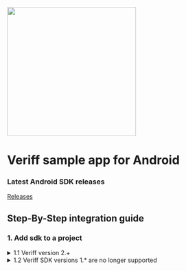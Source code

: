 <img src="https://github.com/Veriff/android-sample-app/blob/master/veriff-logo.png" width="300">

# Veriff sample app for Android

### Latest Android SDK releases

[Releases](https://github.com/Veriff/android-sample-app/blob/master/RELEASES.MD)

## Step-By-Step integration guide

### 1. Add sdk to a project

<details><summary>1.1 Veriff version 2.+</summary>
  1.1.1 Add two new maven repository destination under the root build.gradle repositories tag in allprojects bracket. It should contain the following two maven repositories:

  ``` java
    allprojects {
        repositories {
            maven { url "http://dl.bintray.com/argo/sdk" } //probity
            maven { url "https://cdn.veriff.me/android/" } //veriff
            google()
            jcenter()

        }
    }
  ```


    1.1.2 Add two dependency imports in the application build.gradle dependency list:

  ``` java
    implementation 'com.veriff:veriff-library:1.6.8@aar'
    implementation 'io.probity.sdk:collector:1.0.0'
  ```
</details>

<details><summary>1.2 Veriff SDK versions 1.* are no longer supported</summary>
  Veriff SDK versions 1.* are no longer being supported, please integrate version 2.+ instead.

  To integrate Veriff into a new project, then see section [1.1 Veriff version 2.+](1.1-Veriff-version-2.+)
  To upgrade from 1.* to 2.+ refer to section [3. Veriff SDK upgrade to 2.+](3.-Veriff-SDK-upgrade-to-2.+)

## Using the Veriff SDK

### 2. Initializing SDK in project code

The verification process must be launched inside Vendor specific Activity class. The Activity class is aware of the current customer, who is either logged in via the Vendor system or who is identified other way with unique system pass. The Vendor must be able to determine the customer later, if application ends/ or returns. It depends entirely on the Vendor business logic.

Every Veriff SDK session is unique for a client. The session expires after 7 days automatically, but is valid until then. After the verification data is uploaded, the SDK v1.0 does not wait for the final verification result (async). The SDK v1.0 only notifies whether the verification data upload is successful or not.

The verification result is sent to the Vendor server in the background. ( Reference for that is the API Spec document ). Veriff SDK sends callbacks to vendor mobile application via background service, onActivityResult and broadcasts. The most reliable callback method is the background service because it’s usually waken up by the Android system services. All the mentioned ways return the same status codes so the vendor application developer can choose the preferred method and ignore the other ones.

## 2.1. Veriff SDK usage in **Vendor application activity**

2.1.1. In Vendor Activity class - define the result code and initialize the SDK class (required):

```java
Veriff.Builder veriffSDK = new Veriff.Builder(baseUrl, sessionToken);
// If this not specified, then reverts to the default Tallinn image
veriffSDK.launch(MainActivity.this, REQUEST_VERIFF);
```
2.1.2. To get callbacks via the background service then one would have to create a service which  extends **VeriffStatusUpdatesService**. Overwriting the method **onStatusChanged** will enable the developer to listen for different statuses coming from the Veriff SDK
```java
public class VeriffSDKStatusUpdatesService extends VeriffStatusUpdatesService {
   @Override
   protected void onStatusChanged(String sessionToken, int statusCode) {
       if (statusCode == VeriffConstants.STATUS_USER_FINISHED) {
           //user finished whatever he/she was asked to do, there might be other callbacks coming after this one (for example if the images are still being uploaded in the background)
       } else if (statusCode == VeriffConstants.STATUS_ERROR_NO_IDENTIFICATION_METHODS_AVAILABLE) {
           //there are no identifications methods currently available
       } else if (statusCode == VeriffConstants.STATUS_ERROR_SETUP) {
           //issue with the provided vendor data
       } else if (statusCode == VeriffConstants.STATUS_ERROR_UNKNOWN) {
           //unidentified error
       } else if (statusCode == VeriffConstants.STATUS_ERROR_NETWORK) {
           //network unavailable
       } else if (statusCode == VeriffConstants.STATUS_USER_CANCELED) {
           //user closed SDK
       } else if (statusCode == VeriffConstants.STATUS_UNABLE_TO_ACCESS_CAMERA) {
           //we are unable to access phone camera (either access denied or there are no usable cameras)
       } else if (statusCode == VeriffConstants.STATUS_UNABLE_TO_RECORD_AUDIO) {
           //we are unable to access phone microphone
       } else if (statusCode == VeriffConstants.STATUS_SUBMITTED) {
           //SelfID photos were successfully uploaded
       } else if (statusCode == VeriffConstants.STATUS_OUT_OF_BUSINESS_HOURS) {
           //call was made out of business hours, there were no verification specialists to handle the request
       } else if (statusCode == VeriffConstants.STATUS_ERROR_SESSION) {
           //invalid sessionToken was passed to the SDK
       } else if (statusCode == VeriffConstants.STATUS_DONE) {
           //verification specialist declined the session
       } else if (statusCode == VeriffConstants.STATUS_VIDEO_CALL_ENDED) {
           //video call flow was finished
       }
   }
}
```

  After the service is set up then it needs to be declared in the **application manifest**:
```
<!-- Implement Veriff SDK updates service -->
<service android:name=".service.VeriffSDKStatusUpdatesService">
   <intent-filter>
       <action android:name="me.veriff.STATUS_UPDATE" />
   </intent-filter>
</service>
```
2.1.3. For catching the SDK returning status in the activity override onActivityResult in vendor activity that starts the SDK:
```java
@Override
protected void onActivityResult(int requestCode, int resultCode, Intent data) {
   if (requestCode == REQUEST_VERIFF && data != null) {
       int statusCode = data.getIntExtra(VeriffConstants.INTENT_EXTRA_STATUS, Integer.MIN_VALUE);
       String sessionToken = data.getStringExtra(VeriffConstants.INTENT_EXTRA_SESSION_URL);

       if (statusCode == VeriffConstants.STATUS_USER_FINISHED) {
           //user finished whatever he/she was asked to do, there might be other callbacks coming after this one (for example if the images are still being uploaded in the background)
       } else if (statusCode == VeriffConstants.STATUS_ERROR_NO_IDENTIFICATION_METHODS_AVAILABLE) {
           //there are no identifications methods currently available
       } else if (statusCode == VeriffConstants.STATUS_ERROR_SETUP) {
           //issue with the provided vendor data
       } else if (statusCode == VeriffConstants.STATUS_ERROR_UNKNOWN) {
           //unidentified error
       } else if (statusCode == VeriffConstants.STATUS_ERROR_NETWORK) {
           //network unavailable
       } else if (statusCode == VeriffConstants.STATUS_USER_CANCELED) {
           //user closed SDK
       } else if (statusCode == VeriffConstants.STATUS_UNABLE_TO_ACCESS_CAMERA) {
           //we are unable to access phone camera (either access denied or there are no usable cameras)
       } else if (statusCode == VeriffConstants.STATUS_UNABLE_TO_RECORD_AUDIO) {
           //we are unable to access phone microphone
       } else if (statusCode == VeriffConstants.STATUS_SUBMITTED) {
           //SelfID photos were successfully uploaded
       } else if (statusCode == VeriffConstants.STATUS_OUT_OF_BUSINESS_HOURS) {
           //call was made out of business hours, there were no verification specialists to handle the request
       } else if (statusCode == VeriffConstants.STATUS_ERROR_SESSION) {
           //invalid sessionToken was passed to the SDK
       } else if (statusCode == VeriffConstants.STATUS_DONE) {
           //verification specialist declined the session
       }

   }
   super.onActivityResult(requestCode, resultCode, data);
}
```
2.1.4. **BroadcastReceiver** example

Create a BroadcastReceiver which will listen to Veriff SDK broadcasts:
```java
public class VeriffStatusReceiver extends BroadcastReceiver {

   @Override
   public void onReceive(Context context, Intent intent) {
       Bundle extras = intent.getExtras();
       if (extras.containsKey(VeriffConstants.INTENT_EXTRA_STATUS)) {
           String sessionToken = extras.getString(VeriffConstants.INTENT_EXTRA_SESSION_URL);
           int status = extras.getInt(VeriffConstants.INTENT_EXTRA_STATUS);
           if (status == VeriffConstants.STATUS_UNABLE_TO_ACCESS_CAMERA) {
               //Veriff broadcast: camera permission missing
               Toast.makeText(context, "Veriff broadcast: camera or permission missing", Toast.LENGTH_LONG).show();
           } else if (status == VeriffConstants.STATUS_USER_FINISHED) {
               //Veriff broadcast: finished
               Toast.makeText(context, "Veriff broadcast: finished", Toast.LENGTH_LONG).show();
           } else if (status == VeriffConstants.STATUS_USER_CANCELED) {
               //Veriff broadcast: canceled
               Toast.makeText(context, "Veriff broadcast: canceled", Toast.LENGTH_LONG).show();
           } else if (status == VeriffConstants.STATUS_SUBMITTED) {
               //Veriff broadcast: submitted
               Toast.makeText(context, "Veriff broadcast: submitted", Toast.LENGTH_LONG).show();
           } else if (status == VeriffConstants.STATUS_ERROR_SESSION) {
               //Veriff broadcast: session expired
               Toast.makeText(context, "Veriff broadcast: session expired", Toast.LENGTH_LONG).show();
           } else if (status == VeriffConstants.STATUS_ERROR_NETWORK) {
               //Veriff broadcast: network error
               Toast.makeText(context, "Veriff broadcast: network error", Toast.LENGTH_LONG).show();
           } else if (status == VeriffConstants.STATUS_ERROR_SETUP) {
               //Veriff broadcast: setup error
               Toast.makeText(context, "Veriff broadcast: setup error", Toast.LENGTH_LONG).show();
           } else if (status == VeriffConstants.STATUS_ERROR_NO_IDENTIFICATION_METHODS_AVAILABLE) {
               //Veriff broadcast: no ident methods available
               Toast.makeText(context, "Veriff broadcast: no ident methods available", Toast.LENGTH_LONG).show();
           } else if (status == VeriffConstants.STATUS_DONE) {
               //Veriff broadcast: done
               Toast.makeText(context, "Veriff broadcast: done", Toast.LENGTH_LONG).show();
           } else if (status == VeriffConstants.STATUS_ERROR_UNKNOWN) {
               //Veriff broadcast: unknown
               Toast.makeText(context, "Veriff broadcast: unknown", Toast.LENGTH_LONG).show();
           }
       }
   }
}
```
  Update the **Manifest.xml** with the **new BroadcastReceiver** and add a separate permission for it:
```
<!-- Implement you own BroadcastReceiver to track VeriffSDK status, should be protected by "signature" permission -->
<receiver
android:name=".receiver.VeriffStatusReceiver"
android:permission="${applicationId}.VERIFF_STATUS_BROADCAST_PERMISSION">
   <intent-filter>
       <category android:name="${applicationId}" />
       <action android:name="veriff.info.status" />
   </intent-filter>
</receiver>
```

## 2.2. Adding logging

  To turn on logging, you simply add your logging implementation instance(instance of LogAccess class)to the SDK before launching SDK like this:
```java
  Veriff.setLoggingImplementation(<Instance of your logging class>);
  Veriff.Builder veriffSDK = new Veriff.Builder(baseUrl, sessionToken);
  veriffSDK.launch(MainActivity.this, REQUEST_VERIFF);
```

## Upgrading Veriff SDK from 1.* to 2.+

### 3. Veriff SDK upgrade to 2.+

Veriff SDK 2.+ integration has changed significantly since 1.*. There are mayor changes in the SDK distribution where the SDK from now on is distributed via gradle import and many previously required services have been removed and trimmed down.

## 3.1 Remove Veriff SDK required Firebase code

3.1.1 If your application uses Firebase notifications

  Remove Veriff message handling from your Firebase service class and instead you can handle your notification directly
```java
if (!handleVeriffNotifications(remoteMessage)) {
    handleClientApplicationNotifications(remoteMessage);
   }
```

3.1.2 If your application does not use Firebase notifications

  Delete both Firebase classes that extend **FirebaseInstanceIdService** and **FirebaseMessagingService**

  Remove Firebase services from the AndroidManifest:

``` java
  <!-- Implement Firebase notification service that handles Veriff notifications-->
  <service android:name=".service.SampleFirebaseMessagingService">
     <intent-filter>
         <action android:name="com.google.firebase.MESSAGING_EVENT" />
     </intent-filter>
  </service>
  <!-- Implement FirebaseInstanceIdService -->
  <service android:name=".service.SampleFirebaseInstanceIdService"
    android:exported="false">
     <intent-filter>
         <action android:name="com.google.firebase.INSTANCE_ID_EVENT" />
     </intent-filter>
  </service>
```
  Finally remove all Firebase dependencies from the app build.gradle file

## 3.2 Remove the dependency on the .aar file and replace it with the gradle import from Veriff maven repo

  3.2.1 Remove the veriff SDK .aar file from the lib directory

  3.2.2 If you are not using any other manually added libraries remove the lib directory and the  reference to the lib directory from the application build.gradle file.
``` java
  allprojects {
      repositories {
          jcenter()
          flatDir {
              dirs 'libs'
          }
      }
  }
```
  3.2.3 Add a new maven repository destination under the root build.gradle repositories tag in allprojects bracket. It should contain the following two maven repositories:

``` java
  allprojects {
      repositories {
          maven { url "http://dl.bintray.com/argo/sdk" } //probity
          maven { url "https://cdn.veriff.me/android/" } //veriff
          google()
          jcenter()

      }
  }
```


  3.2.4 From the application build.gradle file remove all Veriff dependencies that you don't use as those are no longer needed and have been packaged in the gradle import

  The exception is <implementation 'io.probity.sdk:collector:1.0.0'> that still needs to be added on the parent application side.
``` java
  implementation "com.google.firebase:firebase-core:16.0.6"
  implementation "com.google.firebase:firebase-messaging:17.3.4"
  implementation "com.google.android.gms:play-services-gcm:16.0.0"
  implementation 'com.android.support.constraint:constraint-layout:1.1.3'
  implementation 'com.squareup.retrofit2:retrofit:2.3.0'
  implementation 'com.squareup.retrofit2:converter-gson:2.3.0'
  implementation 'com.squareup.okhttp3:okhttp:3.10.0'
  implementation 'com.squareup.okhttp3:logging-interceptor:3.10.0'
  implementation 'com.jaredrummler:android-device-names:1.0.7'
  implementation 'com.koushikdutta.ion:ion:2.2.1'
  implementation 'com.twilio:video-android:1.3.4'
  implementation 'io.jsonwebtoken:jjwt:0.6.0'
  implementation 'org.greenrobot:eventbus:3.1.1'
```

  3.2.5 Remove irrelevant return values from VeriffSDKStatusUpdatedService and VeriffStatusReceiver

``` java
  VeriffConstants.STATUS_OUT_OF_BUSINESS_HOURS, VeriffConstants.STATUS_UNABLE_TO_RECORD_AUDIO and VeriffConstants.STATUS_VIDEO_CALL_ENDED
```
  3.2.6 As a final step add the import for Veriff libary in the application build.gradle dependency list. It should contain the following two lines:

``` java
  implementation 'com.veriff:veriff-library:1.6.8@aar'
  implementation 'io.probity.sdk:collector:1.0.0'
```


## Proguard

### 4. Veriff project proguard-rules.pro file contents
``` java
# To enable ProGuard in your project, edit project.properties
# to define the proguard.config property as described in that file.
#
# Add project specific ProGuard rules here.
# By default, the flags in this file are appended to flags specified
# in ${sdk.dir}/tools/proguard/proguard-android.txt
# You can edit the include path and order by changing the ProGuard
# include property in project.properties.
#
# For more details, see
#   http://developer.android.com/guide/developing/tools/proguard.html

# Add any project specific keep options here:

# If your project uses WebView with JS, uncomment the following
# and specify the fully qualified class name to the JavaScript interface
# class:
#-keepclassmembers class fqcn.of.javascript.interface.for.webview {
#   public *;
#}

# Application classes that will be serialized/deserialized over Gson
-keep class mobi.lab.veriff.data.** { *; }

-dontwarn mobi.lab.veriff.fragment.BaseFragment


-keepparameternames
-renamesourcefileattribute SourceFile
-keepattributes Exceptions,InnerClasses,Signature,Deprecated,
                SourceFile,LineNumberTable,*Annotation*,EnclosingMethod

-keep public class * {
    public protected *;
}

-keepclassmembernames class * {
    java.lang.Class class$(java.lang.String);
    java.lang.Class class$(java.lang.String, boolean);
}

-keepclasseswithmembernames,includedescriptorclasses class * {
    native <methods>;
}

-keepclassmembers,allowoptimization enum * {
    public static **[] values();
    public static ** valueOf(java.lang.String);
}

-keepclassmembers class * implements java.io.Serializable {
    static final long serialVersionUID;
    private static final java.io.ObjectStreamField[] serialPersistentFields;
    private void writeObject(java.io.ObjectOutputStream);
    private void readObject(java.io.ObjectInputStream);
    java.lang.Object writeReplace();
    java.lang.Object readResolve();
}

# OkHttp
-keepattributes Signature
-keepattributes *Annotation*
-keep class okhttp3.** { *; }
-keep interface okhttp3.** { *; }
-dontwarn okhttp3.**

-dontwarn com.fasterxml.jackson.databind.ext.DOMSerializer
-dontwarn io.jsonwebtoken.impl.Base64Codec
-dontwarn io.jsonwebtoken.impl.crypto.EllipticCurveProvider

## RETROFIT 2 ##
-dontwarn javax.annotation.**
# Platform calls Class.forName on types which do not exist on Android to determine platform.
-dontnote retrofit2.Platform
# Platform used when running on Java 8 VMs. Will not be used at runtime.
-dontwarn retrofit2.Platform$Java8
# Retain generic type information for use by reflection by converters and adapters.
-keepattributes Signature
# Retain declared checked exceptions for use by a Proxy instance.
-keepattributes Exceptions
## RETROFIT 2 ##

## OkHttp
-dontwarn okio.**
## OKHttp


## GSON 2.2.4 specific rules ##

# Gson uses generic type information stored in a class file when working with fields. Proguard
# removes such information by default, so configure it to keep all of it.
-keepattributes Signature

# For using GSON @Expose annotation
-keepattributes *Annotation*

-keepattributes EnclosingMethod

# Gson specific classes
-keep class sun.misc.Unsafe { *; }
-keep class com.google.gson.stream.** { *; }

-dontwarn com.koushikdutta.ion.conscrypt.ConscryptMiddleware
```
